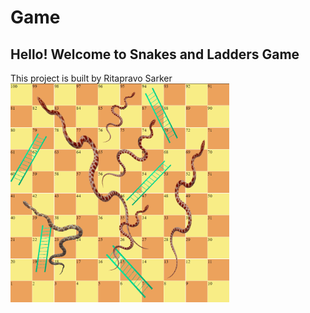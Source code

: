 # Game

## Hello! Welcome to Snakes and Ladders Game

This project is built by Ritapravo Sarker
<img src="./src/img/board7.png" width="350">